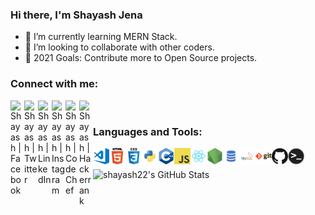 ### Hi there, I'm Shayash Jena 

- 🌱 I’m currently learning MERN Stack.
- 👯 I’m looking to collaborate with other coders.
- 🥅 2021 Goals: Contribute more to Open Source projects.

### Connect with me:

[<img align="left" alt= "Shayash | Facebook" width="22px" src="https://cdn.jsdelivr.net/npm/simple-icons@v3/icons/facebook.svg" />][facebook]
[<img align="left" alt= "Shayash | Twitter" width="22px" src="https://cdn.jsdelivr.net/npm/simple-icons@v3/icons/twitter.svg" />][twitter]
[<img align="left" alt= "Shayash | LinkedIn" width="22px" src="https://cdn.jsdelivr.net/npm/simple-icons@v3/icons/linkedin.svg" />][linkedin]
[<img align="left" alt= "Shayash | Instagram" width="22px" src="https://cdn.jsdelivr.net/npm/simple-icons@v3/icons/instagram.svg" />][instagram]
[<img align="left" alt= "Shayash | Code Chef" width="22px" src="https://cdn.jsdelivr.net/npm/simple-icons@v3/icons/codechef.svg" />][codechef]
[<img align="left" alt= "Shayash | Hackerrank" width="22px" src="https://cdn.jsdelivr.net/npm/simple-icons@v3/icons/hackerrank.svg" />][hackerrank]


<br />

### Languages and Tools:

<img align="left" alt="Visual Studio Code" width="26px" src="https://raw.githubusercontent.com/github/explore/80688e429a7d4ef2fca1e82350fe8e3517d3494d/topics/visual-studio-code/visual-studio-code.png" />
<img align="left" alt="HTML5" width="26px" src="https://raw.githubusercontent.com/github/explore/80688e429a7d4ef2fca1e82350fe8e3517d3494d/topics/html/html.png" />
<img align="left" alt="CSS3" width="26px" src="https://raw.githubusercontent.com/github/explore/80688e429a7d4ef2fca1e82350fe8e3517d3494d/topics/css/css.png" />
<img align="left" alt="Python" width="26px" src="https://raw.githubusercontent.com/github/explore/80688e429a7d4ef2fca1e82350fe8e3517d3494d/topics/python/python.png" />
<img align="left" alt="C++" width="26px" src="https://raw.githubusercontent.com/github/explore/80688e429a7d4ef2fca1e82350fe8e3517d3494d/topics/cpp/cpp.png" />
<img align="left" alt="JavaScript" width="26px" src="https://raw.githubusercontent.com/github/explore/80688e429a7d4ef2fca1e82350fe8e3517d3494d/topics/javascript/javascript.png" />
<img align="left" alt="React" width="26px" src="https://raw.githubusercontent.com/github/explore/80688e429a7d4ef2fca1e82350fe8e3517d3494d/topics/react/react.png" />
<img align="left" alt="Node.js" width="26px" src="https://raw.githubusercontent.com/github/explore/80688e429a7d4ef2fca1e82350fe8e3517d3494d/topics/nodejs/nodejs.png" />
<img align="left" alt="SQL" width="26px" src="https://raw.githubusercontent.com/github/explore/80688e429a7d4ef2fca1e82350fe8e3517d3494d/topics/sql/sql.png" />
<img align="left" alt="MySQL" width="26px" src="https://raw.githubusercontent.com/github/explore/80688e429a7d4ef2fca1e82350fe8e3517d3494d/topics/mysql/mysql.png" />
<img align="left" alt="Git" width="26px" src="https://raw.githubusercontent.com/github/explore/80688e429a7d4ef2fca1e82350fe8e3517d3494d/topics/git/git.png" />
<img align="left" alt="GitHub" width="26px" src="https://raw.githubusercontent.com/github/explore/78df643247d429f6cc873026c0622819ad797942/topics/github/github.png" />
<img align="left" alt="Terminal" width="26px" src="https://raw.githubusercontent.com/github/explore/80688e429a7d4ef2fca1e82350fe8e3517d3494d/topics/terminal/terminal.png" />

<br />
<br />

</details>

  
<img align="left" alt="shayash22's GitHub Stats" src="https://github-readme-stats.vercel.app/api?username=shayash22&show_icons=true&title_color=610D4D&icon_color=C949DC&text_color=440A5C&bg_color=B2FCFF" />



[twitter]: https://twitter.com/ShayashJena
[instagram]: https://instagram.com/shayash._.som
[linkedin]: https://www.linkedin.com/in/shayash-jena-087063183
[facebook]: https://www.facebook.com/shayash.jena.22
[codechef]: https://www.codechef.com/users/shayash2000
[hackerrank]: https://www.codechef.com/users/shayash2000